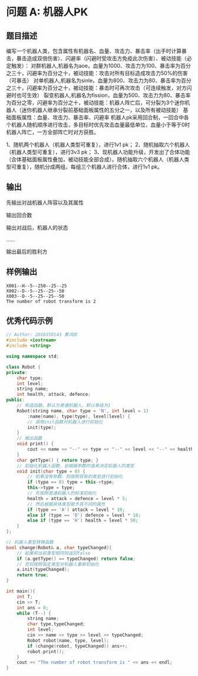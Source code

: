 # 问题 A: 机器人PK

## 题目描述

编写一个机器人类，包含属性有机器名、血量、攻击力、暴击率（出手时计算暴击，暴击造成双倍伤害）、闪避率（闪避时受攻击方免疫此次伤害）、被动技能（必定触发）：
对群机器人,机器名为aoe，血量为1000、攻击力为100、暴击率为百分之三十，闪避率为百分之十，被动技能：攻击对所有目标造成攻击力50%的伤害（可暴击）
对单机器人,机器名为sinle，血量为800、攻击力为80、暴击率为百分之三十，闪避率为百分之十，被动技能：暴击时可再次攻击（可连续触发，对方闪避时也可生效）
裂变机器人,机器名为fission，血量为500、攻击力为80、暴击率为百分之零，闪避率为百分之十，被动技能：机器人阵亡后，可分裂为3个迷你机器人（迷你机器人继承分裂前基础面板属性的五分之一，以及所有被动技能）
基础面板属性：血量、攻击力、暴击率、闪避率
机器人pk采用回合制，一回合中各个机器人随机顺序进行攻击，多目标时优先攻击血量最低单位，血量小于等于0时机器人阵亡，一方全部阵亡时对方获胜。

1、随机两个机器人（机器人类型可重复），进行1v1 pk；
2、随机抽取六个机器人（机器人类型可重复），进行3v3 pk；
3、现机器人功能升级，开发出了合体功能（合体基础面板属性叠加，被动技能全部合成）。随机抽取六个机器人（机器人类型可重复），随机分成两组，每组三个机器人进行合体，进行1v1 pk。






## 输出

先输出对战机器人阵容以及其属性

输出回合数

输出对战后，机器人的状态

......

输出最后的胜利方



## 样例输出
```
X001--H--5--250--25--25
X002--D--5--25--25--50
X003--D--5--25--25--50
The number of robot transform is 2
```

## 优秀代码示例
```C++
// Author: 2016150143 黄鸿凯
#include <iostream>
#include <string>

using namespace std;

class Robot {
private:
    char type;
    int level;
    string name;
    int health, attack, defence;
public:
    // 构造函数。默认为普通机器人，默认等级为1
    Robot(string name, char type = 'N', int level = 1)
        :name(name), type(type), level(level) {
        // 调用init函数对机器人进行初始化
        init(type);
    }
    // 输出函数
    void print() {
        cout << name << "--" << type << "--" << level << "--" << health << "--" << attack << "--" << defence << endl;
    }
    char getType() { return type; }
    // 初始化机器人函数，会根据参数的值来决定机器人的类型
    void init(char type = 0) {
        // 如果没有参数，则按照现有的类型进行初始化
        if (type == 0) type = this->type;
        this->type = type;
        // 先按照普通机器人的标准初始化
        health = attack = defence = level * 5;
        // 然后根据具体类型赋予其不同的属性
        if (type == 'A') attack = level * 10;
        else if (type == 'D') defence = level * 10;
        else if (type == 'H') health = level * 50;
    }
};

// 机器人类型转换函数
bool change(Robot& a, char typeChanged){
    // 如果和当前类型相同则返回false
    if (a.getType() == typeChanged) return false;
    // 否则按照指定类型对机器人重新初始化
    a.init(typeChanged);
    return true;
}

int main(){
    int T;
    cin >> T;
    int ans = 0;
    while (T--) {
        string name;
        char type,typeChanged;
        int level;
        cin >> name >> type >> level >> typeChanged;
        Robot robot(name, type, level);
        if (change(robot, typeChanged)) ans++;
        robot.print();
    }
    cout << "The number of robot transform is " << ans << endl;
}
```